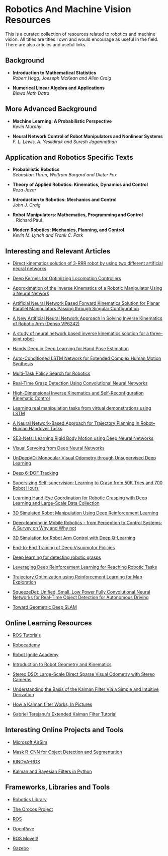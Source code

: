 # Robotics And Machine Vision Resources

This is a curated collection of resources related to robotics and machine
vision.  All titles are titles I own and would encourage as useful in the 
field.  There are also articles and useful links.


## Background

  * __Introduction to Mathematical Statistics__     
    _Robert Hogg, Joeseph McKean and Allen Craig_
    
  * __Numerical Linear Algebra and Applications__     
    _Biswa Nath Datta_
    
    
    
## More Advanced Background    
    
  * __Machine Learning: A Probabilistic Perspective__    
    _Kevin Murphy_  
    
  * __Neural Network Control of Robot Manipulators and Nonlinear Systems__  
    _F. L. Lewis, A. Yesildirak and Suresh Jagannathan_  



## Application and Robotics Specific Texts

  * __Probabilistic Robotics__   
    _Sebastian Thrun, Wolfram Burgard and Dieter Fox_
    
  * __Theory of Applied Robotics: Kinematics, Dynamics and Control__  
    _Reza Jazar_
    
  * __Introduction to Robotics: Mechanics and Control__  
    _John J. Craig_  
    
  * __Robot Manipulators: Mathematics, Programming and Control__  
    _ Richard Paul_  
    
  * __Modern Robotics: Mechanics, Planning, and Control__  
    _Kevin M. Lynch and Frank C. Park_  



## Interesting and Relevant Articles

  * [Direct kinematics solution of 3-RRR robot by using two different artificial neural networks](http://ieeexplore.ieee.org/document/7367852/)

  * [Deep Kernels for Optimizing Locomotion Controllers](http://proceedings.mlr.press/v78/antonova17a/antonova17a.pdf)

  * [Approximation of the Inverse Kinematics of a Robotic Manipulator Using a Neural Network](http://www.ros.hw.ac.uk/bitstream/handle/10399/2265/DinhBH_0709_eps.pdf?sequence=1)

  * [Artificial Neural Network Based Forward Kinematics Solution for Planar Parallel Manipulators Passing through Singular Configuration](https://www.omicsonline.org/open-access/artificial-neural-network-based-forward-kinematics-solution-for-planar-parallel-manipulators-passing-through-singular-configuration-2168-9695.1000106.pdf)

  * [A New Artificial Neural Network Approach in Solving Inverse Kinematics of Robotic Arm (Denso VP6242)](http://downloads.hindawi.com/journals/cin/2016/5720163.pdf)

  * [A study of neural network based inverse kinematics solution for a three-joint robot](https://pdfs.semanticscholar.org/9062/8e6b996060cebfa2f1d3c02326e538aa913f.pdf)

  * [Hands Deep in Deep Learning for Hand Pose Estimation](https://arxiv.org/pdf/1502.06807.pdf)
  
  * [Auto-Conditioned LSTM Network for Extended Complex Human Motion Synthesis](https://arxiv.org/pdf/1707.05363.pdf)

  * [Multi-Task Policy Search for Robotics](http://citeseerx.ist.psu.edu/viewdoc/download?doi=10.1.1.438.205&rep=rep1&type=pdf)

  * [Real-Time Grasp Detection Using Convolutional Neural Networks](https://arxiv.org/pdf/1412.3128.pdf)

  * [High-Dimensional Inverse Kinematics and Self-Reconfiguration Kinematic Control](https://pdfs.semanticscholar.org/0783/c96aa798d9e02b906631abd7d8620ceec8be.pdf)
  
  * [Learning real manipulation tasks from virtual demonstrations using LSTM](https://arxiv.org/pdf/1603.03833.pdf)

  * [A Neural Network-Based Approach for Trajectory Planning in Robot–Human Handover Tasks](https://www.frontiersin.org/articles/10.3389/frobt.2016.00034/full) 
  
  * [SE3-Nets: Learning Rigid Body Motion using Deep Neural Networks](https://arxiv.org/pdf/1606.02378.pdf)

  * [Visual Servoing from Deep Neural Networks](https://arxiv.org/pdf/1705.08940.pdf)

  * [UnDeepVO: Monocular Visual Odometry through Unsupervised Deep Learning](https://arxiv.org/pdf/1709.06841.pdf)

  * [Deep 6-DOF Tracking](https://arxiv.org/pdf/1703.09771.pdf)

  * [Supersizing Self-supervision: Learning to Grasp from 50K Tries and 700 Robot Hours](https://arxiv.org/pdf/1509.06825.pdf)
  
  * [Learning Hand-Eye Coordination for Robotic Grasping with Deep Learning and Large-Scale Data Collection](https://arxiv.org/pdf/1603.02199.pdf)
  
  * [3D Simulated Robot Manipulation Using Deep Reinforcement Learning](http://www.doc.ic.ac.uk/~ejohns/Documents/stephen_james_thesis.pdf)
  
  * [Deep-learning in Mobile Robotics - from Perception to Control Systems: A Survey on Why and Why not](https://arxiv.org/pdf/1612.07139.pdf)
  
  * [3D Simulation for Robot Arm Control with Deep Q-Learning](https://arxiv.org/pdf/1609.03759.pdf)

  * [End-to-End Training of Deep Visuomotor Policies](http://www.jmlr.org/papers/volume17/15-522/15-522.pdf)
  
  * [Deep learning for detecting robotic grasps](http://www.cs.cornell.edu/~asaxena/papers/lenz_lee_saxena_deep_learning_grasping_ijrr2014.pdf)
  
  * [Leveraging Deep Reinforcement Learning for Reaching Robotic Tasks](http://juxi.net/workshop/deep-learning-robotic-vision-cvpr-2017/papers/2.pdf)
 
  * [Trajectory Optimization using Reinforcement Learning for Map Exploration](http://groups.csail.mit.edu/rrg/papers/ijrr08-tk.pdf)

  * [SqueezeDet: Unified, Small, Low Power Fully Convolutional Neural Networks for Real-Time Object Detection for Autonomous Driving](https://arxiv.org/pdf/1612.01051.pdf)

  * [Toward Geometric Deep SLAM](https://arxiv.org/pdf/1707.07410.pdf)


## Online Learning Resources

  * [ROS Tutorials](http://wiki.ros.org/ROS/Tutorials/)

  * [Robocademy](http://robocademy.com/)
  
  * [Robot Ignite Academy](http://www.theconstructsim.com/construct-learn-develop-robots-using-ros/robotigniteacademy_learnros-2/)

  * [Introduction to Robot Geometry and Kinematics](http://www.seas.upenn.edu/~meam520/notes02/IntroRobotKinematics5.pdf)

  * [Stereo DSO: Large-Scale Direct Sparse Visual Odometry with Stereo Cameras](https://vision.in.tum.de/_media/spezial/bib/wang2017stereodso.pdf)

  * [Understanding the Basis of the Kalman Filter Via a Simple and Intuitive Derivation](http://www.cl.cam.ac.uk/~rmf25/papers/Understanding%20the%20Basis%20of%20the%20Kalman%20Filter.pdf)
  
  * [How a Kalman filter Works, In Pictures](http://www.bzarg.com/p/how-a-kalman-filter-works-in-pictures/)
  
  * [Gabriel Terejanu's Extended Kalman Filter Tutorial](https://homes.cs.washington.edu/~todorov/courses/cseP590/readings/tutorialEKF.pdf)



## Interesting Online Projects and Tools

  * [Microsoft AirSim](https://github.com/Microsoft/AirSim)

  * [Mask R-CNN for Object Detection and Segmentation](https://github.com/matterport/Mask_RCNN)

  * [KINOVA-ROS](https://github.com/Kinovarobotics/kinova-ros)

  * [Kalman and Bayesian Filters in Python](https://github.com/rlabbe/Kalman-and-Bayesian-Filters-in-Python)



## Frameworks, Libraries and Tools

  * [Robotics Library](https://www.roboticslibrary.org/)
  
  * [The Orocos Project](http://www.orocos.org/)
  
  * [ROS](http://www.ros.org/)
  
  * [OpenRave](http://openrave.org/)
  
  * [ROS Moveit!](http://moveit.ros.org/)

  * [Gazebo](http://gazebosim.org/)
  

